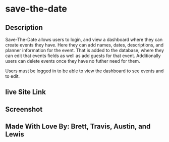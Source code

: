 # save-the-date

## Description
Save-The-Date allows users to login, and view a dashboard where they can create events they have. Here they can add names, dates, descriptions, and planner information for the event.
That is added to the database, where they can edit that events fields as well as add guests for that event. Additionally users can delete events once they have no futher need for them.

Users must be logged in to be able to view the dashboard to see events and to edit.

## live Site Link

## Screenshot

## Made With Love By: Brett, Travis, Austin, and Lewis